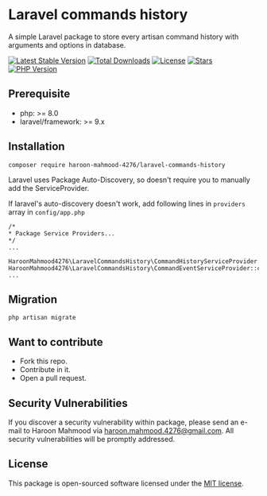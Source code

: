 # Laravel commands history
A simple Laravel package to store every artisan command history with arguments and options in database.

<a href="https://packagist.org/packages/haroon-mahmood-4276/laravel-commands-history"><img src="https://img.shields.io/packagist/v/haroon-mahmood-4276/laravel-commands-history?color=green" alt="Latest Stable Version"></a>
<a href="https://packagist.org/packages/haroon-mahmood-4276/laravel-commands-history"><img src="https://img.shields.io/github/downloads/haroon-mahmood-4276/laravel-commands-history/total" alt="Total Downloads"></a>
<a href="https://packagist.org/packages/haroon-mahmood-4276/laravel-commands-history"><img src="https://img.shields.io/github/license/haroon-mahmood-4276/laravel-commands-history?color=teal" alt="License"></a>
<a href="https://packagist.org/packages/haroon-mahmood-4276/laravel-commands-history"><img src="https://img.shields.io/packagist/stars/haroon-mahmood-4276/laravel-commands-history?color=red" alt="Stars"></a>
<a href="https://packagist.org/packages/haroon-mahmood-4276/laravel-commands-history"><img src="https://img.shields.io/badge/php-%3E%3D8.0-orange" alt="PHP Version"></a>

## Prerequisite
- php: >= 8.0
- laravel/framework: >= 9.x

## Installation
```shell
composer require haroon-mahmood-4276/laravel-commands-history
```

Laravel uses Package Auto-Discovery, so doesn't require you to manually add the ServiceProvider.

If laravel's auto-discovery doesn't work, add following lines in ```providers``` array in ```config/app.php```
```shell
/*
* Package Service Providers...
*/
...

HaroonMahmood4276\LaravelCommandsHistory\CommandHistoryServiceProvider::class,
HaroonMahmood4276\LaravelCommandsHistory\CommandEventServiceProvider::class,
...
```

## Migration
```shell
php artisan migrate
```

## Want to contribute
- Fork this repo.
- Contribute in it.
- Open a pull request.

## Security Vulnerabilities
If you discover a security vulnerability within package, please send an e-mail to Haroon Mahmood via haroon.mahmood.4276@gmail.com. All security vulnerabilities will be promptly addressed.

## License
This package is open-sourced software licensed under the [MIT license](https://github.com/haroon-mahmood-4276/laravel-commands-history/blob/v1.0.0/LICENSE).

